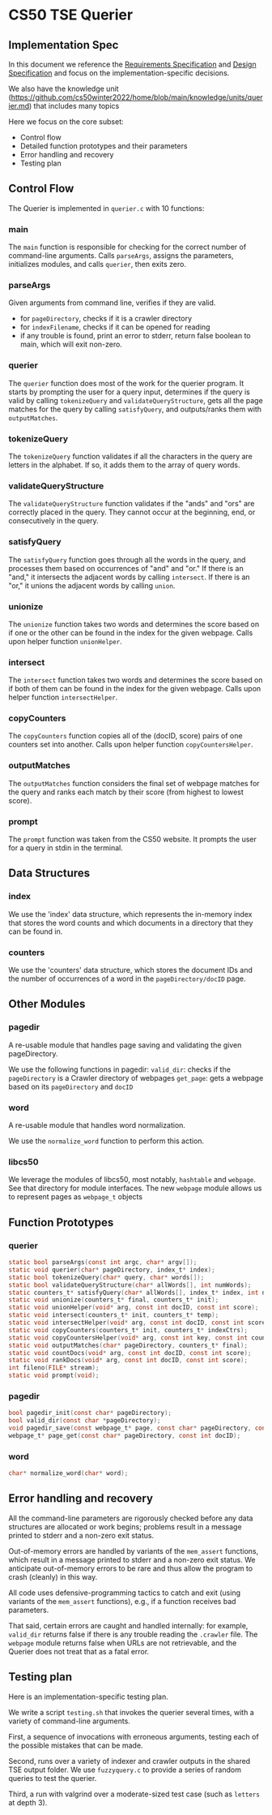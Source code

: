 # CS50 TSE Querier
## Implementation Spec

In this document we reference the [Requirements Specification](REQUIREMENTS.md) and [Design Specification](DESIGN.md) and focus on the implementation-specific decisions.

We also have the knowledge unit (https://github.com/cs50winter2022/home/blob/main/knowledge/units/querier.md) that includes many topics

Here we focus on the core subset:

-  Control flow
-  Detailed function prototypes and their parameters
-  Error handling and recovery
-  Testing plan 

## Control Flow

The Querier is implemented in `querier.c` with 10 functions:

### main

The `main` function is responsible for checking for the correct number of command-line arguments. Calls `parseArgs`, assigns the parameters, initializes modules, and calls `querier`, then exits zero. 

### parseArgs

Given arguments from command line, verifies if they are valid.

* for `pageDirectory`, checks if it is a crawler directory
* for `indexFilename`, checks if it can be opened for reading
* if any trouble is found, print an error to stderr, return false boolean to main, which will exit non-zero.

### querier

The `querier` function does most of the work for the querier program. It starts by prompting the user for a query input, determines if the query is valid by calling `tokenizeQuery` and `validateQueryStructure`, gets all the page matches for the query by calling `satisfyQuery`, and outputs/ranks them with `outputMatches`.

### tokenizeQuery

The `tokenizeQuery` function validates if all the characters in the query are letters in the alphabet. If so, it adds them to the array of query words.

### validateQueryStructure

The `validateQueryStructure` function validates if the "ands" and "ors" are correctly placed in the query. They cannot occur at the beginning, end, or consecutively in the query.

### satisfyQuery

The `satisfyQuery` function goes through all the words in the query, and processes them based on occurrences of "and" and "or." If there is an "and," it intersects the adjacent words by calling `intersect`. If there is an "or," it unions the adjacent words by calling `union`. 

### unionize

The `unionize` function takes two words and determines the score based on if one or the other can be found in the index for the given webpage. Calls upon helper function `unionHelper`.

### intersect

The `intersect` function takes two words and determines the score based on if both of them can be found in the index for the given webpage. Calls upon helper function `intersectHelper`.

### copyCounters

The `copyCounters` function copies all of the (docID, score) pairs of one counters set into another. Calls upon helper function `copyCountersHelper`.

### outputMatches

The `outputMatches` function considers the final set of webpage matches for the query and ranks each match by their score (from highest to lowest score).

### prompt

The `prompt` function was taken from the CS50 website. It prompts the user for a query in stdin in the terminal. 

## Data Structures

### index

We use the 'index' data structure, which represents the in-memory index that stores the word counts and which documents in a directory that they can be found in. 

### counters

We use the 'counters' data structure, which stores the document IDs and the number of occurrences of a word in the `pageDirectory/docID` page.

## Other Modules

### pagedir

A re-usable module that handles page saving and validating the given pageDirectory.

We use the following functions in pagedir: 
`valid_dir`: checks if the `pageDirectory` is a Crawler directory of webpages
`get_page`: gets a webpage based on its `pageDirectory` and `docID`

### word

A re-usable module that handles word normalization.

We use the `normalize_word` function to perform this action.

### libcs50

We leverage the modules of libcs50, most notably, `hashtable` and `webpage`.
See that directory for module interfaces.
The new `webpage` module allows us to represent pages as `webpage_t` objects

## Function Prototypes

### querier

```c
static bool parseArgs(const int argc, char* argv[]);
static void querier(char* pageDirectory, index_t* index);
static bool tokenizeQuery(char* query, char* words[]);
static bool validateQueryStructure(char* allWords[], int numWords);
static counters_t* satisfyQuery(char* allWords[], index_t* index, int numWords);
static void unionize(counters_t* final, counters_t* init);
static void unionHelper(void* arg, const int docID, const int score);
static void intersect(counters_t* init, counters_t* temp);
static void intersectHelper(void* arg, const int docID, const int score);
static void copyCounters(counters_t* init, counters_t* indexCtrs);
static void copyCountersHelper(void* arg, const int key, const int count);
static void outputMatches(char* pageDirectory, counters_t* final);
static void countDocs(void* arg, const int docID, const int score);
static void rankDocs(void* arg, const int docID, const int score);
int fileno(FILE* stream);
static void prompt(void);
```

### pagedir

```c 
bool pagedir_init(const char* pageDirectory);
bool valid_dir(const char *pageDirectory);
void pagedir_save(const webpage_t* page, const char* pageDirectory, const int docID);
webpage_t* page_get(const char* pageDirectory, const int docID);
```

### word

```c
char* normalize_word(char* word);
```

## Error handling and recovery

All the command-line parameters are rigorously checked before any data structures are allocated or work begins; problems result in a message printed to stderr and a non-zero exit status.

Out-of-memory errors are handled by variants of the `mem_assert` functions, which result in a message printed to stderr and a non-zero exit status.
We anticipate out-of-memory errors to be rare and thus allow the program to crash (cleanly) in this way.

All code uses defensive-programming tactics to catch and exit (using variants of the `mem_assert` functions), e.g., if a function receives bad parameters.

That said, certain errors are caught and handled internally: for example, `valid_dir` returns false if there is any trouble reading the `.crawler` file. The `webpage` module returns false when URLs are not retrievable, and the Querier does not treat that as a fatal error.

## Testing plan

Here is an implementation-specific testing plan.

We write a script `testing.sh` that invokes the querier several times, with a variety of command-line arguments. 

First, a sequence of invocations with erroneous arguments, testing each of the possible mistakes that can be made.

Second, runs over a variety of indexer and crawler outputs in the shared TSE output folder. We use `fuzzyquery.c` to provide a series of random queries to test the querier. 

Third, a run with valgrind over a moderate-sized test case (such as `letters` at depth 3).

